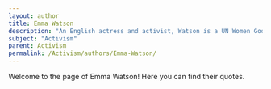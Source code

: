 ```yaml
---
layout: author
title: Emma Watson
description: "An English actress and activist, Watson is a UN Women Goodwill ambassador and has advocated for gender equality and women's rights through the HeForShe campaign."
subject: "Activism"
parent: Activism
permalink: /Activism/authors/Emma-Watson/
---
```


Welcome to the page of Emma Watson! Here you can find their quotes.
